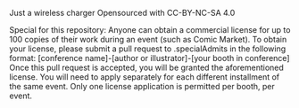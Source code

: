 Just a wireless charger
Opensourced with CC-BY-NC-SA 4.0

Special for this repository:
Anyone can obtain a commercial license for up to 100 copies of their work during an event (such as Comic Market).
To obtain your license, please submit a pull request to .specialAdmits in the following format:
[conference name]-[author or illustrator]-[your booth in conference]
Once this pull request is accepted, you will be granted the aforementioned license.
You will need to apply separately for each different installment of the same event.
Only one license application is permitted per booth, per event.
